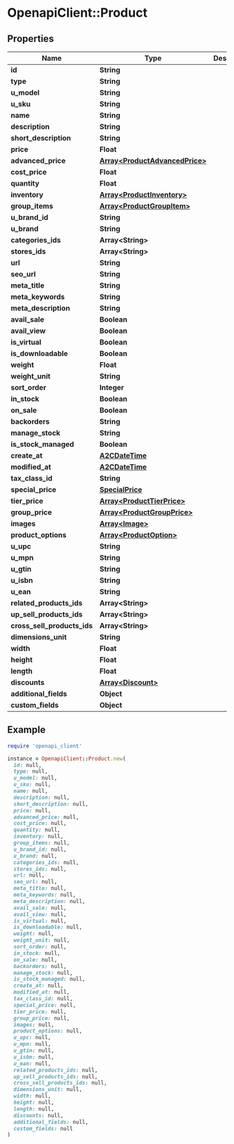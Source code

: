 # OpenapiClient::Product

## Properties

| Name | Type | Description | Notes |
| ---- | ---- | ----------- | ----- |
| **id** | **String** |  | [optional] |
| **type** | **String** |  | [optional] |
| **u_model** | **String** |  | [optional] |
| **u_sku** | **String** |  | [optional] |
| **name** | **String** |  | [optional] |
| **description** | **String** |  | [optional] |
| **short_description** | **String** |  | [optional] |
| **price** | **Float** |  | [optional] |
| **advanced_price** | [**Array&lt;ProductAdvancedPrice&gt;**](ProductAdvancedPrice.md) |  | [optional] |
| **cost_price** | **Float** |  | [optional] |
| **quantity** | **Float** |  | [optional] |
| **inventory** | [**Array&lt;ProductInventory&gt;**](ProductInventory.md) |  | [optional] |
| **group_items** | [**Array&lt;ProductGroupItem&gt;**](ProductGroupItem.md) |  | [optional] |
| **u_brand_id** | **String** |  | [optional] |
| **u_brand** | **String** |  | [optional] |
| **categories_ids** | **Array&lt;String&gt;** |  | [optional] |
| **stores_ids** | **Array&lt;String&gt;** |  | [optional] |
| **url** | **String** |  | [optional] |
| **seo_url** | **String** |  | [optional] |
| **meta_title** | **String** |  | [optional] |
| **meta_keywords** | **String** |  | [optional] |
| **meta_description** | **String** |  | [optional] |
| **avail_sale** | **Boolean** |  | [optional] |
| **avail_view** | **Boolean** |  | [optional] |
| **is_virtual** | **Boolean** |  | [optional] |
| **is_downloadable** | **Boolean** |  | [optional] |
| **weight** | **Float** |  | [optional] |
| **weight_unit** | **String** |  | [optional] |
| **sort_order** | **Integer** |  | [optional] |
| **in_stock** | **Boolean** |  | [optional] |
| **on_sale** | **Boolean** |  | [optional] |
| **backorders** | **String** |  | [optional] |
| **manage_stock** | **String** |  | [optional] |
| **is_stock_managed** | **Boolean** |  | [optional] |
| **create_at** | [**A2CDateTime**](A2CDateTime.md) |  | [optional] |
| **modified_at** | [**A2CDateTime**](A2CDateTime.md) |  | [optional] |
| **tax_class_id** | **String** |  | [optional] |
| **special_price** | [**SpecialPrice**](SpecialPrice.md) |  | [optional] |
| **tier_price** | [**Array&lt;ProductTierPrice&gt;**](ProductTierPrice.md) |  | [optional] |
| **group_price** | [**Array&lt;ProductGroupPrice&gt;**](ProductGroupPrice.md) |  | [optional] |
| **images** | [**Array&lt;Image&gt;**](Image.md) |  | [optional] |
| **product_options** | [**Array&lt;ProductOption&gt;**](ProductOption.md) |  | [optional] |
| **u_upc** | **String** |  | [optional] |
| **u_mpn** | **String** |  | [optional] |
| **u_gtin** | **String** |  | [optional] |
| **u_isbn** | **String** |  | [optional] |
| **u_ean** | **String** |  | [optional] |
| **related_products_ids** | **Array&lt;String&gt;** |  | [optional] |
| **up_sell_products_ids** | **Array&lt;String&gt;** |  | [optional] |
| **cross_sell_products_ids** | **Array&lt;String&gt;** |  | [optional] |
| **dimensions_unit** | **String** |  | [optional] |
| **width** | **Float** |  | [optional] |
| **height** | **Float** |  | [optional] |
| **length** | **Float** |  | [optional] |
| **discounts** | [**Array&lt;Discount&gt;**](Discount.md) |  | [optional] |
| **additional_fields** | **Object** |  | [optional] |
| **custom_fields** | **Object** |  | [optional] |

## Example

```ruby
require 'openapi_client'

instance = OpenapiClient::Product.new(
  id: null,
  type: null,
  u_model: null,
  u_sku: null,
  name: null,
  description: null,
  short_description: null,
  price: null,
  advanced_price: null,
  cost_price: null,
  quantity: null,
  inventory: null,
  group_items: null,
  u_brand_id: null,
  u_brand: null,
  categories_ids: null,
  stores_ids: null,
  url: null,
  seo_url: null,
  meta_title: null,
  meta_keywords: null,
  meta_description: null,
  avail_sale: null,
  avail_view: null,
  is_virtual: null,
  is_downloadable: null,
  weight: null,
  weight_unit: null,
  sort_order: null,
  in_stock: null,
  on_sale: null,
  backorders: null,
  manage_stock: null,
  is_stock_managed: null,
  create_at: null,
  modified_at: null,
  tax_class_id: null,
  special_price: null,
  tier_price: null,
  group_price: null,
  images: null,
  product_options: null,
  u_upc: null,
  u_mpn: null,
  u_gtin: null,
  u_isbn: null,
  u_ean: null,
  related_products_ids: null,
  up_sell_products_ids: null,
  cross_sell_products_ids: null,
  dimensions_unit: null,
  width: null,
  height: null,
  length: null,
  discounts: null,
  additional_fields: null,
  custom_fields: null
)
```

